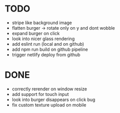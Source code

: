 # TODO
- stripe like background image
- flatten burger -> rotate only on y and dont wobble
- expand burger on click
- look into nicer glass rendering
- add eslint run (local and on github)
- add npm run build on github pipeline
- trigger netlify deploy from github

# DONE
- correctly rerender on window resize
- add support for touch input
- look into burger disappears on click bug
- fix custom texture upload on mobile